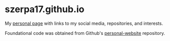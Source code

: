 # szerpa17.github.io

My [personal page](szerpa17.github.io) with links to my social media, repositories, and interests.

Foundational code was obtained from Github's [personal-website](https://github.com/github/personal-website) repository.